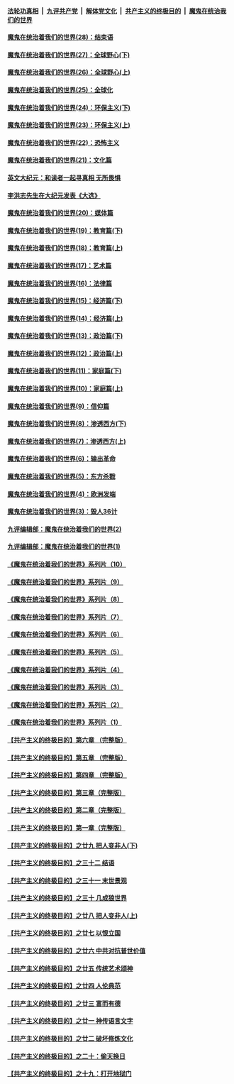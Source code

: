 

####  [法轮功真相](../../../../basic/blob/master/README.md?t=02170101) &nbsp;|&nbsp; [九评共产党](../../../../9ping.md/blob/master/README.md?t=02170101) &nbsp;|&nbsp; [解体党文化](../../../../jtdwh.md/blob/master/README.md?t=02170101)  &nbsp;|&nbsp; [共产主义的终极目的](../../../../gczydzjmd.md/blob/master/README.md?t=02170101) &nbsp;|&nbsp; [魔鬼在统治我们的世界](../../../../mgztzwmdsj.md/blob/master/README.md?t=02170101) 

#### [魔鬼在统治着我们的世界(28)：结束语](../pages/nsc422/n10936246.md?t=02170101) 

#### [魔鬼在统治着我们的世界(27)：全球野心(下)](../pages/nsc422/n10928319.md?t=02170101) 

#### [魔鬼在统治着我们的世界(26)：全球野心(上)](../pages/nsc422/n10900318.md?t=02170101) 

#### [魔鬼在统治着我们的世界(25)：全球化](../pages/nsc422/n10788205.md?t=02170101) 

#### [魔鬼在统治着我们的世界(24)：环保主义(下)](../pages/nsc422/n10695307.md?t=02170101) 

#### [魔鬼在统治着我们的世界(23)：环保主义(上)](../pages/nsc422/n10688613.md?t=02170101) 

#### [魔鬼在统治着我们的世界(22)：恐怖主义](../pages/nsc422/n10614727.md?t=02170101) 

#### [魔鬼在统治着我们的世界(21)：文化篇](../pages/nsc422/n10597706.md?t=02170101) 

#### [英文大纪元：和读者一起寻真相 无所畏惧](../pages/nsc422/n12542027.md?t=02170101) 

#### [李洪志先生在大纪元发表《大选》](../pages/nsc422/n12534746.md?t=02170101) 

#### [魔鬼在统治着我们的世界(20)：媒体篇](../pages/nsc422/n10586579.md?t=02170101) 

#### [魔鬼在统治着我们的世界(19)：教育篇(下)](../pages/nsc422/n10564808.md?t=02170101) 

#### [魔鬼在统治着我们的世界(18)：教育篇(上)](../pages/nsc422/n10526970.md?t=02170101) 

#### [魔鬼在统治着我们的世界(17)：艺术篇](../pages/nsc422/n10499093.md?t=02170101) 

#### [魔鬼在统治着我们的世界(16)：法律篇](../pages/nsc422/n10485969.md?t=02170101) 

#### [魔鬼在统治着我们的世界(15)：经济篇(下)](../pages/nsc422/n10469975.md?t=02170101) 

#### [魔鬼在统治着我们的世界(14)：经济篇(上)](../pages/nsc422/n10457370.md?t=02170101) 

#### [魔鬼在统治着我们的世界(13)：政治篇(下)](../pages/nsc422/n10448270.md?t=02170101) 

#### [魔鬼在统治着我们的世界(12)：政治篇(上)](../pages/nsc422/n10444576.md?t=02170101) 

#### [魔鬼在统治着我们的世界(11)：家庭篇(下)](../pages/nsc422/n10440961.md?t=02170101) 

#### [魔鬼在统治着我们的世界(10)：家庭篇(上)](../pages/nsc422/n10435448.md?t=02170101) 

#### [魔鬼在统治着我们的世界(9)：信仰篇](../pages/nsc422/n10432159.md?t=02170101) 

#### [魔鬼在统治着我们的世界(8)：渗透西方(下)](../pages/nsc422/n10429603.md?t=02170101) 

#### [魔鬼在统治着我们的世界(7)：渗透西方(上)](../pages/nsc422/n10426013.md?t=02170101) 

#### [魔鬼在统治着我们的世界(6)：输出革命](../pages/nsc422/n10421536.md?t=02170101) 

#### [魔鬼在统治着我们的世界(5)：东方杀戮](../pages/nsc422/n10417707.md?t=02170101) 

#### [魔鬼在统治着我们的世界(4)：欧洲发端](../pages/nsc422/n10414890.md?t=02170101) 

#### [魔鬼在统治着我们的世界(3)：毁人36计](../pages/nsc422/n10411583.md?t=02170101) 

#### [九评编辑部：魔鬼在统治着我们的世界(2)](../pages/nsc422/n10410036.md?t=02170101) 

#### [九评编辑部：魔鬼在统治着我们的世界(1)](../pages/nsc422/n10406825.md?t=02170101) 

#### [《魔鬼在统治着我们的世界》系列片（10）](../pages/nsc422/n12292670.md?t=02170101) 

#### [《魔鬼在统治着我们的世界》系列片（9）](../pages/nsc422/n12290859.md?t=02170101) 

#### [《魔鬼在统治着我们的世界》系列片（8）](../pages/nsc422/n12287445.md?t=02170101) 

#### [《魔鬼在统治着我们的世界》系列片（7）](../pages/nsc422/n12283425.md?t=02170101) 

#### [《魔鬼在统治着我们的世界》系列片（6）](../pages/nsc422/n12282314.md?t=02170101) 

#### [《魔鬼在统治着我们的世界》系列片（5）](../pages/nsc422/n12281419.md?t=02170101) 

#### [《魔鬼在统治着我们的世界》系列片（4）](../pages/nsc422/n12274024.md?t=02170101) 

#### [《魔鬼在统治着我们的世界》系列片（3）](../pages/nsc422/n12271322.md?t=02170101) 

#### [《魔鬼在统治着我们的世界》系列片（2）](../pages/nsc422/n12269049.md?t=02170101) 

#### [《魔鬼在统治着我们的世界》系列片（1）](../pages/nsc422/n12267575.md?t=02170101) 

#### [【共产主义的终极目的】第六章 （完整版）](../pages/nsc422/n11428913.md?t=02170101) 

#### [【共产主义的终极目的】第五章 （完整版）](../pages/nsc422/n11428912.md?t=02170101) 

#### [【共产主义的终极目的】第四章 （完整版）](../pages/nsc422/n11428907.md?t=02170101) 

#### [【共产主义的终极目的】第三章（完整版）](../pages/nsc422/n11428848.md?t=02170101) 

#### [【共产主义的终极目的】第二章（完整版）](../pages/nsc422/n11428831.md?t=02170101) 

#### [【共产主义的终极目的】第一章（完整版）](../pages/nsc422/n11417651.md?t=02170101) 

#### [【共产主义的终极目的】之廿九 把人变非人(下)](../pages/nsc422/n11344140.md?t=02170101) 

#### [【共产主义的终极目的】之三十二 结语](../pages/nsc422/n11360535.md?t=02170101) 

#### [【共产主义的终极目的】之三十一 末世景观](../pages/nsc422/n11351129.md?t=02170101) 

#### [【共产主义的终极目的】之三十 几成狼世界](../pages/nsc422/n11348280.md?t=02170101) 

#### [【共产主义的终极目的】之廿八 把人变非人(上)](../pages/nsc422/n11340492.md?t=02170101) 

#### [【共产主义的终极目的】之廿七 以恨立国](../pages/nsc422/n11336944.md?t=02170101) 

#### [【共产主义的终极目的】之廿六 中共对抗普世价值](../pages/nsc422/n11324785.md?t=02170101) 

#### [【共产主义的终极目的】之廿五 传统艺术颂神](../pages/nsc422/n11296396.md?t=02170101) 

#### [【共产主义的终极目的】之廿四 人伦典范](../pages/nsc422/n11296397.md?t=02170101) 

#### [【共产主义的终极目的】之廿三 富而有德](../pages/nsc422/n11283598.md?t=02170101) 

#### [【共产主义的终极目的】之廿一 神传语言文字](../pages/nsc422/n11263265.md?t=02170101) 

#### [【共产主义的终极目的】之廿二 破坏修炼文化](../pages/nsc422/n11245728.md?t=02170101) 

#### [【共产主义的终极目的】之二十：偷天换日](../pages/nsc422/n11238846.md?t=02170101) 

#### [【共产主义的终极目的】之十九：打开地狱门](../pages/nsc422/n11206376.md?t=02170101) 

